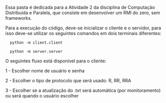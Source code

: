Essa pasta é dedicada para a Atividade 2 da disciplina de Computação Distribuída e Paralela, que consiste em desenvolver um RMI do zero, sem frameworks.

Para a execução do código, deve-se inicializar o cliente e o servidor, para isso deve-se utilizar os seguintes comandos em dois terminais diferentes:

``` 
  python -m client.client

  python -m server.server

```

O seguintes fluxo está disponível para o cliente:

1 - Escolher nome de usuário e senha

2 - Escolher o tipo de protocolo que será usado: R, RR, RRA

3 - Escolher se a atualização do .txt será automática (por monitoramento) ou será quando o usuário escolher

